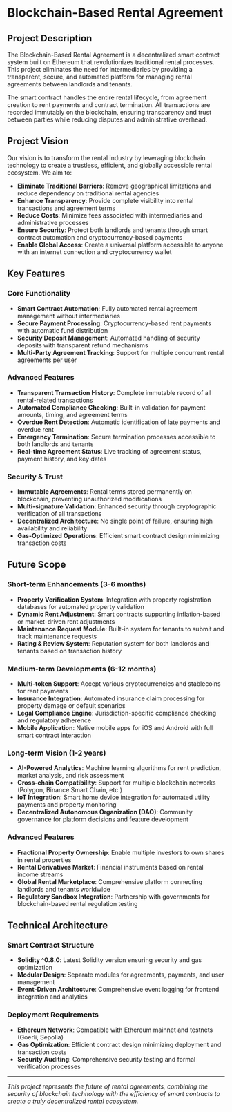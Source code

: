 # Blockchain-Based Rental Agreement

## Project Description

The Blockchain-Based Rental Agreement is a decentralized smart contract system built on Ethereum that revolutionizes traditional rental processes. This project eliminates the need for intermediaries by providing a transparent, secure, and automated platform for managing rental agreements between landlords and tenants.

The smart contract handles the entire rental lifecycle, from agreement creation to rent payments and contract termination. All transactions are recorded immutably on the blockchain, ensuring transparency and trust between parties while reducing disputes and administrative overhead.

## Project Vision

Our vision is to transform the rental industry by leveraging blockchain technology to create a trustless, efficient, and globally accessible rental ecosystem. We aim to:

- **Eliminate Traditional Barriers**: Remove geographical limitations and reduce dependency on traditional rental agencies
- **Enhance Transparency**: Provide complete visibility into rental transactions and agreement terms
- **Reduce Costs**: Minimize fees associated with intermediaries and administrative processes
- **Ensure Security**: Protect both landlords and tenants through smart contract automation and cryptocurrency-based payments
- **Enable Global Access**: Create a universal platform accessible to anyone with an internet connection and cryptocurrency wallet

## Key Features

### Core Functionality
- **Smart Contract Automation**: Fully automated rental agreement management without intermediaries
- **Secure Payment Processing**: Cryptocurrency-based rent payments with automatic fund distribution
- **Security Deposit Management**: Automated handling of security deposits with transparent refund mechanisms
- **Multi-Party Agreement Tracking**: Support for multiple concurrent rental agreements per user

### Advanced Features
- **Transparent Transaction History**: Complete immutable record of all rental-related transactions
- **Automated Compliance Checking**: Built-in validation for payment amounts, timing, and agreement terms
- **Overdue Rent Detection**: Automatic identification of late payments and overdue rent
- **Emergency Termination**: Secure termination processes accessible to both landlords and tenants
- **Real-time Agreement Status**: Live tracking of agreement status, payment history, and key dates

### Security & Trust
- **Immutable Agreements**: Rental terms stored permanently on blockchain, preventing unauthorized modifications
- **Multi-signature Validation**: Enhanced security through cryptographic verification of all transactions
- **Decentralized Architecture**: No single point of failure, ensuring high availability and reliability
- **Gas-Optimized Operations**: Efficient smart contract design minimizing transaction costs

## Future Scope

### Short-term Enhancements (3-6 months)
- **Property Verification System**: Integration with property registration databases for automated property validation
- **Dynamic Rent Adjustment**: Smart contracts supporting inflation-based or market-driven rent adjustments
- **Maintenance Request Module**: Built-in system for tenants to submit and track maintenance requests
- **Rating & Review System**: Reputation system for both landlords and tenants based on transaction history

### Medium-term Developments (6-12 months)
- **Multi-token Support**: Accept various cryptocurrencies and stablecoins for rent payments
- **Insurance Integration**: Automated insurance claim processing for property damage or default scenarios
- **Legal Compliance Engine**: Jurisdiction-specific compliance checking and regulatory adherence
- **Mobile Application**: Native mobile apps for iOS and Android with full smart contract interaction

### Long-term Vision (1-2 years)
- **AI-Powered Analytics**: Machine learning algorithms for rent prediction, market analysis, and risk assessment
- **Cross-chain Compatibility**: Support for multiple blockchain networks (Polygon, Binance Smart Chain, etc.)
- **IoT Integration**: Smart home device integration for automated utility payments and property monitoring
- **Decentralized Autonomous Organization (DAO)**: Community governance for platform decisions and feature development

### Advanced Features
- **Fractional Property Ownership**: Enable multiple investors to own shares in rental properties
- **Rental Derivatives Market**: Financial instruments based on rental income streams
- **Global Rental Marketplace**: Comprehensive platform connecting landlords and tenants worldwide
- **Regulatory Sandbox Integration**: Partnership with governments for blockchain-based rental regulation testing

## Technical Architecture

### Smart Contract Structure
- **Solidity ^0.8.0**: Latest Solidity version ensuring security and gas optimization
- **Modular Design**: Separate modules for agreements, payments, and user management
- **Event-Driven Architecture**: Comprehensive event logging for frontend integration and analytics

### Deployment Requirements
- **Ethereum Network**: Compatible with Ethereum mainnet and testnets (Goerli, Sepolia)
- **Gas Optimization**: Efficient contract design minimizing deployment and transaction costs
- **Security Auditing**: Comprehensive security testing and formal verification processes

---

*This project represents the future of rental agreements, combining the security of blockchain technology with the efficiency of smart contracts to create a truly decentralized rental ecosystem.*
